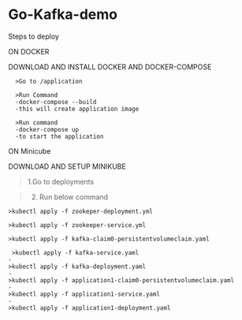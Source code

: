# Go-Kafka-demo
Steps to deploy 

ON DOCKER

DOWNLOAD AND INSTALL DOCKER AND DOCKER-COMPOSE 

      >Go to /application

      >Run Command
      -docker-compose --build
      -this will create application image

      >Run command
      -docker-compose up
      -to start the application 
      

ON Minicube 

DOWNLOAD AND SETUP MINIKUBE 

>1.Go to deployments

>2. Run below command
    
    >kubectl apply -f zookeper-deployment.yml
    
    >kubectl apply -f zookeeper-service.yml
    
    >kubectl apply -f kafka-claim0-persistentvolumeclaim.yaml
     
     >kubectl apply -f kafka-service.yaml
    -
    >kubectl apply -f kafka-deployment.yaml
    -
    >kubectl apply -f application1-claim0-persistentvolumeclaim.yaml
    -
    >kubectl apply -f application1-service.yaml
    -
    >kubectl apply -f application1-deployment.yaml
